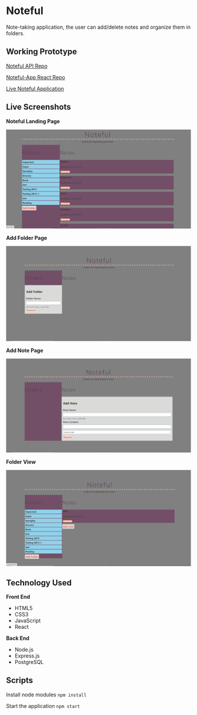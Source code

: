 # Noteful

Note-taking application, the user can add/delete notes and organize them in folders.

## Working Prototype
[Noteful API Repo](https://github.com/SultanaK/Noteful-Server)

[Noteful-App React Repo](https://github.com/SultanaK/notefull-app)

[Live Noteful Application](https://noteful-app-five-theta.vercel.app/)

## Live Screenshots

**Noteful Landing Page**

<span><img src="./screenshots/noteful.png" alt="noteful landing page">

**Add Folder Page**

<img src="./screenshots/add-folder.png" alt="Add folder page">

**Add Note Page**

<img src="./screenshots/add-note.png" alt="Add note page">

**Folder View**

<img src="./screenshots/folder-view.png" alt="Folder view page">

## Technology Used

<b>Front End</b>
* HTML5
* CSS3
* JavaScript
* React
  
<b>Back End</b>
* Node.js
* Express.js
* PostgreSQL

## Scripts

Install node modules `npm install`

Start the application `npm start`
